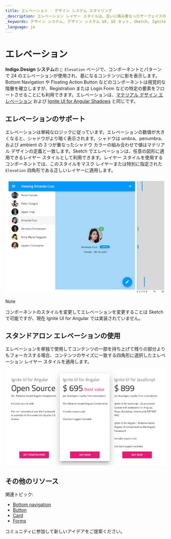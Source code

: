 ```yaml
---
title: エレベーション - デザイン システム スタイリング
_description: エレベーション レイヤー スタイルは、互いに積み重なったサーフェイスの相対的な位置を示すために使用されます。
_keywords: デザイン システム, デザイン システム UX, UI キット, Sketch, Ignite UI for Angular, Sketch to Angular, Angular, Angular デザイン システム, Sketch からコードをエクスポート, Angular 用のデザイン キット, Sketch HTML, Sketch to HTML, Sketch UI キット
_language: ja
---
```


# エレベーション

**Indigo.Design システム**の `🎨 Elevation` ページで、コンポーネントとパターンで 24 のエレベーションが使用され、基になるコンテンツに影を表示します。Bottom Navigation や Floating Action Button などのコンポーネントは視覚的な階層を確立しますが、Registration または Login Form などの特定の要素をフロートさせることにも利用できます。エレベーションは、[マテリアル デザイン エレベーション](https://material.io/design/environment/elevation.html#) および [Ignite UI for Angular Shadows](https://jp.infragistics.com/products/ignite-ui-angular/angular/components/shadows.html) と同じです。

## エレベーションのサポート

エレベーションは単純なロジックに従っています。エレベーションの数値が大きくなると、シャドウがより暗く表示されます。シャドウは umbra、penumbra、および ambient の 3 つが重なったシャドウ カラーの組み合わせで値はマテリアル デザインの定義と一致します。Sketch でエレベーションは、任意の図形に適用できるレイヤー スタイルとして利用できます。レイヤー スタイルを使用するコンポーネントでは、このスタイルをマスク レイヤーまたは特別に指定された `Elevation` 四角形である正しいレイヤーに適用します。

<img class="responsive-img" src="../images/elevation_people.png" srcset="../images/elevation_people@2x.png 2x" />

> [!Note]
> コンポーネントのスタイルを変更してエレベーションを変更することは Sketch で可能ですが、現在 Ignite UI for Angular では実装されていません。

## スタンドアロン エレベーションの使用

エレベーションを単独で使用してコンテンツの一部を持ち上げて残りの部分よりもフォーカスする場合、コンテンツのサイズに一致する四角形に選択したエレベーション レイヤー スタイルを適用します。

<img class="responsive-img" src="../images/elevation_standalone.png" srcset="../images/elevation_standalone@2x.png 2x" />

## その他のリソース

関連トピック:

- [Bottom navigation](../components/bottom-nav.md)
- [Button](../components/button.md)
- [Card](../components/cards.md)
- [Forms](../patterns/form.md)
  <div class="divider--half"></div>

コミュニティに参加して新しいアイデアをご提案ください。


